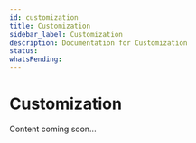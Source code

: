 ```yaml
---
id: customization
title: Customization
sidebar_label: Customization
description: Documentation for Customization
status: 
whatsPending: 
---
```


# Customization

Content coming soon...

